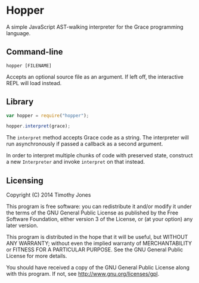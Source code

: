 Hopper
======

A simple JavaScript AST-walking interpreter for the Grace programming language.

## Command-line

```shell
hopper [FILENAME]
```

Accepts an optional source file as an argument. If left off, the interactive
REPL will load instead.

## Library

```javascript
var hopper = require("hopper");

hopper.interpret(grace);
```

The `interpret` method accepts Grace code as a string. The interpreter will run
asynchronously if passed a callback as a second argument.

In order to interpret multiple chunks of code with preserved state, construct a
new `Interpreter` and invoke `interpret` on that instead.

## Licensing

Copyright (C) 2014 Timothy Jones

This program is free software: you can redistribute it and/or modify it under
the terms of the GNU General Public License as published by the Free Software
Foundation, either version 3 of the License, or (at your option) any later
version.

This program is distributed in the hope that it will be useful, but WITHOUT ANY
WARRANTY; without even the implied warranty of MERCHANTABILITY or FITNESS FOR A
PARTICULAR PURPOSE. See the GNU General Public License for more details.

You should have received a copy of the GNU General Public License along with
this program. If not, see <http://www.gnu.org/licenses/gpl>.

